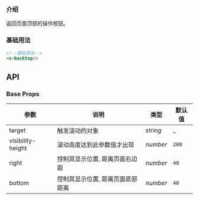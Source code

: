 <script setup>
import demo from './demo.vue'
</script>

<demo/>

### 介绍

返回页面顶部的操作按钮。

### 基础用法

```html
<!--基础用法-->
<v-backtop/>
```

## API

### Base Props

| 参数                | 说明                | 类型       | 默认值   |
|-------------------|-------------------|----------|-------|
| target            | 触发滚动的对象           | _string_ | _     |
| visibility-height | 滚动高度达到此参数值才出现     | _number_ | `200` |
| right             | 控制其显示位置, 距离页面右边距  | _number_ | `40`  |
| bottom            | 控制其显示位置, 距离页面底部距离 | _number_ | `40`  |